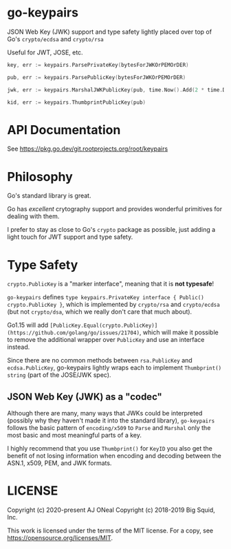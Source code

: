 # go-keypairs

JSON Web Key (JWK) support and type safety lightly placed over top of Go's `crypto/ecdsa` and `crypto/rsa`

Useful for JWT, JOSE, etc.

```go
key, err := keypairs.ParsePrivateKey(bytesForJWKOrPEMOrDER)

pub, err := keypairs.ParsePublicKey(bytesForJWKOrPEMOrDER)

jwk, err := keypairs.MarshalJWKPublicKey(pub, time.Now().Add(2 * time.Day))

kid, err := keypairs.ThumbprintPublicKey(pub)
```

# API Documentation

See <https://pkg.go.dev/git.rootprojects.org/root/keypairs>

# Philosophy

Go's standard library is great.

Go has _excellent_ crytography support and provides wonderful
primitives for dealing with them.

I prefer to stay as close to Go's `crypto` package as possible,
just adding a light touch for JWT support and type safety.

# Type Safety

`crypto.PublicKey` is a "marker interface", meaning that it is **not typesafe**!

`go-keypairs` defines `type keypairs.PrivateKey interface { Public() crypto.PublicKey }`,
which is implemented by `crypto/rsa` and `crypto/ecdsa`
(but not `crypto/dsa`, which we really don't care that much about).

Go1.15 will add `[PublicKey.Equal(crypto.PublicKey)](https://github.com/golang/go/issues/21704)`,
which will make it possible to remove the additional wrapper over `PublicKey`
and use an interface instead.

Since there are no common methods between `rsa.PublicKey` and `ecdsa.PublicKey`,
go-keypairs lightly wraps each to implement `Thumbprint() string` (part of the JOSE/JWK spec).

## JSON Web Key (JWK) as a "codec"

Although there are many, many ways that JWKs could be interpreted
(possibly why they haven't made it into the standard library), `go-keypairs`
follows the basic pattern of `encoding/x509` to `Parse` and `Marshal`
only the most basic and most meaningful parts of a key.

I highly recommend that you use `Thumbprint()` for `KeyID` you also
get the benefit of not losing information when encoding and decoding
between the ASN.1, x509, PEM, and JWK formats.

# LICENSE

Copyright (c) 2020-present AJ ONeal
Copyright (c) 2018-2019 Big Squid, Inc.

This work is licensed under the terms of the MIT license.
For a copy, see <https://opensource.org/licenses/MIT>.
